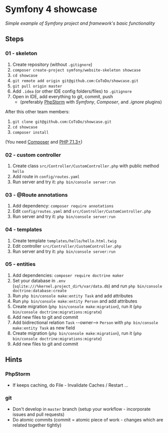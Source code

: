 # Symfony 4 showcase

*Simple example of Symfony project and framework's basic functionality*

## Steps

### 01 - skeleton

1. Create repository (without `.gitignore`)
2. `composer create-project symfony/website-skeleton showcase`
3. `cd showcase`
4. `git remote add origin git@github.com:CoToDo/showcase.git`
5. `git pull origin master`
6. Add `.idea` (or other IDE config folders/files) to `.gitignore` 
7. Open in IDE, add everything to git, commit, push
   * (preferably [PhpStorm](https://www.jetbrains.com/phpstorm/) with *Symfony*, *Composer*, and *.ignore* plugins)
   
After this other team members:

1. `git clone git@github.com:CoToDo/showcase.git`
2. `cd showcase`
3. `composer install`

(You need [Composer](https://getcomposer.org) and [PHP 7.1.3+](https://symfony.com/doc/current/reference/requirements.html))

### 02 - custom controller

1. Create class `src/Controller/CustomController.php` with public method `hello`
2. Add route in `config/routes.yaml`
3. Run server and try it: `php bin/console server:run`

### 03 - @Route annotations

1. Add dependency: `composer require annotations`
2. Edit `config/routes.yaml` and `src/Controller/CustomController.php`
3. Run server and try it: `php bin/console server:run`

### 04 - templates

1. Create template `templates/hello/hello.html.twig`
2. Edit controller `src/Controller/CustomController.php`
3. Run server and try it: `php bin/console server:run`

### 05 - entities

1. Add dependencies: `composer require doctrine maker`
2. Set your database in `.env` (`sqlite:///%kernel.project_dir%/var/data.db`) and run `php bin/console doctrine:database:create`
2. Run `php bin/console make:entity Task` and add attributes
3. Run `php bin/console make:entity Person` and add attributes
4. Create migration (`php bin/console make:migration`), run it (`php bin/console doctrine:migrations:migrate`)
5. Add new files to git and commit
6. Add bidirectional relation `Task` --owner--> `Person` with `php bin/console make:entity Task` as new field
7. Create migration (`php bin/console make:migration`), run it (`php bin/console doctrine:migrations:migrate`)
8. Add new files to git and commit

## Hints

### PhpStorm

* If keeps caching, do File - Invalidate Caches / Restart ...

### git

* Don't develop in `master` branch (setup your workflow - incorporate issues and pull requests)
* Do atomic commits (commit = atomic piece of work - changes which are related together tightly)
